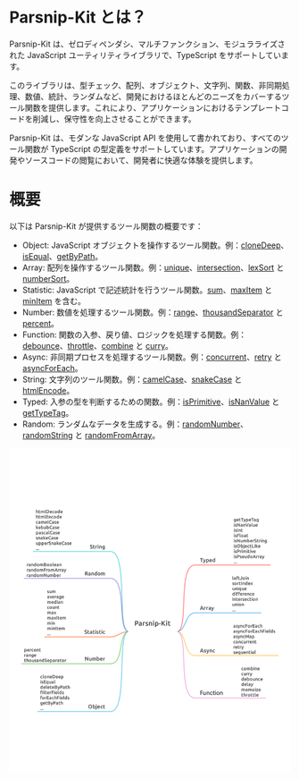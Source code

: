 # Parsnip-Kit とは？

Parsnip-Kit は、ゼロディペンダシ、マルチファンクション、モジュラライズされた JavaScript ユーティリティライブラリで、TypeScript をサポートしています。

このライブラリは、型チェック、配列、オブジェクト、文字列、関数、非同期処理、数値、統計、ランダムなど、開発におけるほとんどのニーズをカバーするツール関数を提供します。これにより、アプリケーションにおけるテンプレートコードを削減し、保守性を向上させることができます。

Parsnip-Kit は、モダンな JavaScript API を使用して書かれており、すべてのツール関数が TypeScript の型定義をサポートしています。アプリケーションの開発やソースコードの閲覧において、開発者に快適な体験を提供します。

# 概要

以下は Parsnip-Kit が提供するツール関数の概要です：
- Object: JavaScript オブジェクトを操作するツール関数。例：[cloneDeep](../object/cloneDeep)、[isEqual](../object/isEqual)、[getByPath](../object/getByPath)。
- Array: 配列を操作するツール関数。例：[unique](../array/unique)、[intersection](../array/intersection)、[lexSort](../array/lexSort) と [numberSort](../array/numberSort)。
- Statistic: JavaScript で記述統計を行うツール関数。[sum](../statistic/sum)、[maxItem](../statistic/maxItem) と [minItem](../statistic/minItem) を含む。
- Number: 数値を処理するツール関数。例：[range](../number/range)、[thousandSeparator](../number/thousandSeparator) と [percent](../number/percent)。
- Function: 関数の入参、戻り値、ロジックを処理する関数。例：[debounce](../function/debounce)、[throttle](../function/throttle)、[combine](../function/combine) と [curry](../function/curry)。
- Async: 非同期プロセスを処理するツール関数。例：[concurrent](../async/concurrent)、[retry](../async/retry) と [asyncForEach](../async/asyncForEach)。
- String: 文字列のツール関数。例：[camelCase](../string/camelCase)、[snakeCase](../string/snakeCase) と [htmlEncode](../string/htmlEncode)。
- Typed: 入参の型を判断するための関数。例：[isPrimitive](../typed/isPrimitive)、[isNanValue](../typed/isNanValue) と [getTypeTag](../typed/getTypeTag)。
- Random: ランダムなデータを生成する。例：[randomNumber](../random/randomNumber)、[randomString](../random/randomString) と [randomFromArray](../random/randomFromArray)。

![](../../overview.svg)
